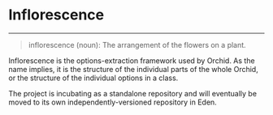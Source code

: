 # Inflorescence
---

> inflorescence (noun): The arrangement of the flowers on a plant.

Inflorescence is the options-extraction framework used by Orchid. As the name implies, it is the structure of the 
individual parts of the whole Orchid, or the structure of the individual options in a class.

The project is incubating as a standalone repository and will eventually be moved to its own independently-versioned
repository in Eden.